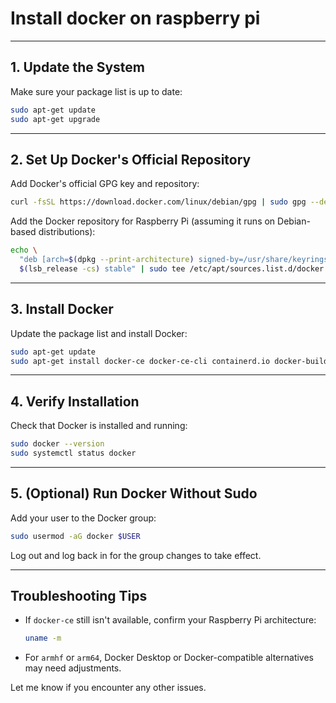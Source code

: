 # Install docker on raspberry pi

---

## **1. Update the System**

Make sure your package list is up to date:

```bash
sudo apt-get update
sudo apt-get upgrade
```

---

## **2. Set Up Docker's Official Repository**

Add Docker's official GPG key and repository:

```bash
curl -fsSL https://download.docker.com/linux/debian/gpg | sudo gpg --dearmor -o /usr/share/keyrings/docker-archive-keyring.gpg
```

Add the Docker repository for Raspberry Pi (assuming it runs on Debian-based distributions):

```bash
echo \
  "deb [arch=$(dpkg --print-architecture) signed-by=/usr/share/keyrings/docker-archive-keyring.gpg] https://download.docker.com/linux/debian \
  $(lsb_release -cs) stable" | sudo tee /etc/apt/sources.list.d/docker.list > /dev/null
```

---

## **3. Install Docker**

Update the package list and install Docker:

```bash
sudo apt-get update
sudo apt-get install docker-ce docker-ce-cli containerd.io docker-buildx-plugin docker-compose-plugin
```

---

## **4. Verify Installation**

Check that Docker is installed and running:

```bash
sudo docker --version
sudo systemctl status docker
```

---

## **5. (Optional) Run Docker Without Sudo**

Add your user to the Docker group:

```bash
sudo usermod -aG docker $USER
```

Log out and log back in for the group changes to take effect.

---

## **Troubleshooting Tips**

- If `docker-ce` still isn't available, confirm your Raspberry Pi architecture:

  ```bash
  uname -m
  ```

- For `armhf` or `arm64`, Docker Desktop or Docker-compatible alternatives may need adjustments.

Let me know if you encounter any other issues.
